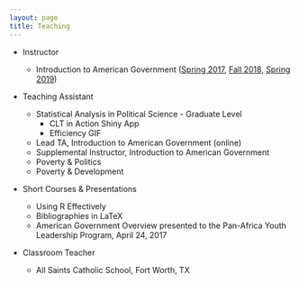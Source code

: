 ```yaml
---
layout: page
title: Teaching
---
```

* Instructor
    + Introduction to American Government ([Spring 2017](files/sp17_gov310.pdf), [Fall 2018](files/fa18_gov310.pdf), [Spring 2019](files/sp19_gov310.pdf))

* Teaching Assistant
    + Statistical Analysis in Political Science - Graduate Level
        + CLT in Action Shiny App
        + Efficiency GIF
    + Lead TA, Introduction to American Government (online)
    + Supplemental Instructor, Introduction to American Government
    + Poverty & Politics
    + Poverty & Development

* Short Courses & Presentations
    + Using R Effectively
    + Bibliographies in LaTeX
    + American Government Overview presented to the Pan-Africa Youth Leadership Program, April 24, 2017

* Classroom Teacher
    + All Saints Catholic School, Fort Worth, TX
